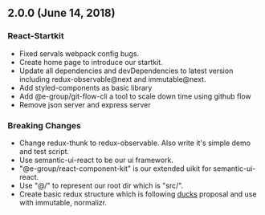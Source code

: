 ## 2.0.0 (June 14, 2018)

### React-Startkit
* Fixed servals webpack config bugs.
* Create home page to introduce our startkit.
* Update all dependencies and devDependencies to latest version including redux-observable@next and immutable@next.
* Add styled-components as basic library
* Add @e-group/git-flow-cli a tool to scale down time using github flow
* Remove json server and express server

### Breaking Changes
* Change redux-thunk to redux-observable. Also write it's simple demo and test script.
* Use semantic-ui-react to be our ui framework.
* "@e-group/react-component-kit" is our extended uikit for semantic-ui-react.
* Use "@/" to represent our root dir which is "src/".
* Create basic redux structure which is following [ducks](https://github.com/erikras/ducks-modular-redux) proposal and use with immutable, normalizr.